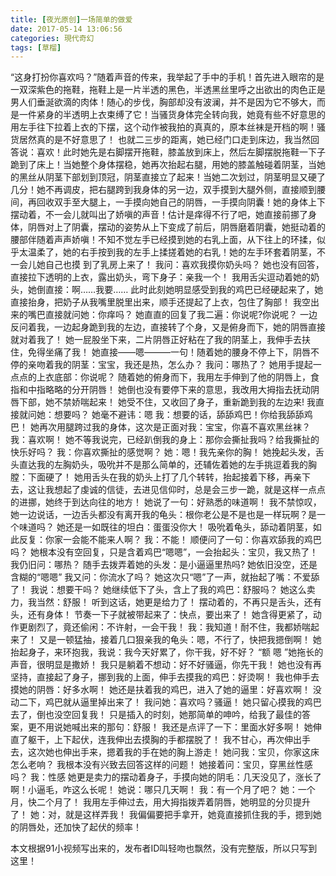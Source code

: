 ```yaml
---
title: [夜光原创]一场简单的做爱
date: 2017-05-14 13:06:56
categories: 現代奇幻
tags: [草榴]
---
```

“这身打扮你喜欢吗？”随着声音的传来，我举起了手中的手机！首先进入眼帘的是一双深紫色的拖鞋，拖鞋上是一片半透的黑色，半透黑丝里呼之出欲出的肉色正是男人们垂涎欲滴的肉体！随心的步伐，胸部却没有波澜，并不是因为它不够大，而是一件紧身的半透明上衣束缚了它！当骚货身体完全转向我，她竟有些不好意思的用左手往下拉着上衣的下摆，这个动作被我拍的真真的，原本丝袜是开档的啊！骚货居然真的是不好意思了！
也就二三步的距离，她已经门口走到床边，我当然回答说：喜欢！此时她先是右脚摆开拖鞋，膝盖放到床上，然后左脚摆脱拖鞋一下子跪到了床上！当她整个身体摆稳，她再次抬起右腿，用她的膝盖触碰着阴茎，当她的黑丝从阴茎下部划到顶冠，阴茎直接立了起来！当她二次划过，阴茎明显又硬了几分！她不再调皮，把右腿跨到我身体的另一边，双手摸到大腿外侧，直接顺到腰间，再回收双手至大腿上，一手摸向她自己的阴唇，一手摸向阴囊！她的身体上下摆动着，不一会儿就叫出了娇嗔的声音！估计是痒得不行了吧，她直接前挪了身体，阴唇对上了阴囊，摆动的姿势从上下变成了前后，阴唇磨着阴囊，她挺动着的腰部伴随着声声娇嗔！不知不觉左手已经摸到她的右乳上面，从下往上的环揉，似乎太温柔了，她的右手按到我的左手上揉搓着她的右乳！她的左手环套着阴茎，不一会儿她自己也摸 到了乳房上来了！
我问：喜欢我摸你奶头吗？
她也没有回答，直接拉下透明的上衣，露出奶头，弯下身子：亲我一个！
我用舌尖逗动着她的奶头，她倒直接：啊……我要……
此时此刻她明显感受到我的鸡巴已经硬起来了，她直接抬身，把奶子从我嘴里脱里出来，顺手还提起了上衣，包住了胸部！
我空出来的嘴巴直接就问她：你痒吗？
她直直的回复了我二遍：你说呢?你说呢？
一边反问着我，一边起身跪到我的左边，直接转了个身，又是俯身而下，她的阴唇直接就对着我了！
她一屁股坐下来，二片阴唇正好粘在了我的阴茎上，我伸手去扶住，免得坐痛了我！
她直接――嗯―――一句！随着她的腰身不停上下，阴唇不停的亲吻着我的阴茎：宝宝，我还是热，怎么办？
我问：哪热了？
她用手提起一点点的上衣底部：你说呢？
随着她的俯身而下，我用左手伸到了他的阴唇上，食指和中指略略的分开阴唇！
她倒也没有要停下来的意思，我改用大拇指去抚动阴唇下部，她不禁娇喘起来！
她受不住，又收回了身子，重新跪到我的左边来!
我直接就问她：想要吗？
她毫不避讳：嗯
我：想要的话，舔舔鸡巴！你给我舔舔鸡巴！
她再次用腿跨过我的身体，这次是正面对我：宝宝，你喜不喜欢黑丝袜？
我：喜欢啊！
她不等我说完，已经趴倒我的身上：那你会撕扯我吗？给我撕扯的快乐好吗？
我：你喜欢撕扯的感觉啊？
她：嗯！我先亲你的胸！
她挽起头发，舌头直达我的左胸奶头，吸吮并不是那么简单的，还辅佐着她的左手挑逗着我的胸膛：下面硬了！
她用舌头在我的奶头上打了几个转转，抬起接着下移，再亲下去，这让我想起了虔诚的信徒，去进见信仰时，总是会三步一跪，就是这样一点点的进挪，她终于到达向往的地方！
她说了一句：好熟悉的味道啊！
我不禁惊叹，她一边说话，一边舌头都没有离开我的龟头：根你老公是不是也是一样玩啊？是一个味道吗？
她还是一如既往的坦白：蛋蛋没你大！
吸吮着龟头，舔动着阴茎，如此反复：你家一会能不能来人啊？
我：不能！
顺便问了一句：你喜欢舔我的鸡巴吗？
她根本没有空回复，只是含着鸡巴“嗯嗯”，一会抬起头：宝贝，我又热了！
我仍旧问：哪热？
随手去拨弄着她的头发：是小逼逼里热吗?
她依旧没空，还是含糊的“嗯嗯”
我又问：你流水了吗？
她这次只“嗯”了一声，就抬起了嘴：不爱舔了！
我说：想要干吗？
她继续低下了头，含上了我的鸡巴：舒服吗？
她这么卖力，我当然：舒服！
听到这话，她更是给力了！
摆动着的，不再只是舌头，还有头，还有身体！
节奏一下子就被带起来了：快点，要出来了！
她含得更紧了，动作更剧烈了，竟还偷闲：不许射，一会干我！
我：我知道！耐不住，我都娇喘起来了！
又是一顿猛抽，接着几口狠亲我的龟头：嗯，不行了，快把我摁倒啊！
她抬起身子，来环抱我，我说：我今天好累了，你干我，好不好？
“额  嗯  ”她拖长的声音，很明显是撒娇！
我只是躺着不想动：好不好骚逼，你先干我！
她也没有再坚持，直接起了身子，挪到我的上面，伸手去摸我的鸡巴：好烫啊！
我也伸手去摸她的阴唇：好多水啊！
她还是扶着我的鸡巴，进入了她的逼里：好喜欢啊！
没动二下，鸡巴就从逼里掉出来了！
我问她：喜欢吗？骚逼！
她只留心摸我的鸡巴去了，倒也没空回复我！
只是插入的时刻，她那简单的呻吟，给我了最佳的答案，更不用说她喊出来的那句：舒服！
我还是点评了一下：里面水好多啊！
她伸直了躯干，上下起伏，连我伸出去摸胸的手都摆脱了！
我不甘心，再次伸出手去，这次她也伸出手来，摁着我的手在她的胸上游走！
她问我：宝贝，你家这床怎么老响？
我根本没有兴致去回答这样的问题！
她接着问：宝贝，穿黑丝性感吗？
我：性感
她更是卖力的摆动着身子，手摸向她的阴毛：几天没见了，涨长了啊！小逼毛，咋这么长呢！
她说：哪只几天啊！
我：有一个月了吧？
她：一个月，快二个月了！
我用左手伸过去，用大拇指拨弄着阴唇，她明显的分贝提升了！
她：对，就是这样弄我！
我偏偏要把手拿开，她竟直接抓住我的手，摁到她的阴唇处，还加快了起伏的频率！

本文根据91小视频写出来的，发布者ID叫轻吻也飘然，没有完整版，所以只写到这里！